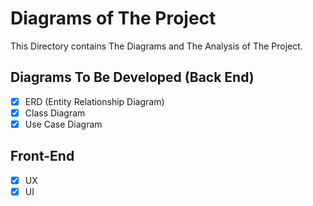 # Diagrams of The Project

This Directory contains The Diagrams and The Analysis of The Project.

## Diagrams To Be Developed (Back End)
- [x] ERD  (Entity Relationship Diagram)
- [x] Class Diagram
- [x] Use Case Diagram

## Front-End
- [x] UX
- [x] UI
